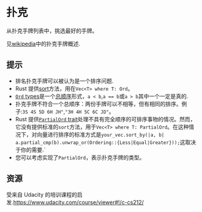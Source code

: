 # 扑克

从扑克手牌列表中，挑选最好的手牌。

见[wikipedia](https://en.wikipedia.org/wiki/List_of_poker_hands)中的扑克手牌概述.

## 提示

- 排名扑克手牌可以被认为是一个排序问题.
- Rust 提供[sort](https://doc.rust-lang.org/std/vec/struct.Vec.html#method.sort)方法，用在`Vec<T> where T: Ord`。
- [`Ord` types](https://doc.rust-lang.org/std/cmp/trait.Ord.html)是一个[总顺序](https://en.wikipedia.org/wiki/Total_order)形式，`a < b`,`a == b`或`a > b`其中一个一定是真的.
- 扑克手牌不符合一个总顺序：两份手牌可以不相等，但有相同的排序。例子:`3S 4S 5D 6H JH"`,`"3H 4H 5C 6C JD"`。
- Rust 提供[`PartialOrd` trait](https://doc.rust-lang.org/std/cmp/trait.PartialOrd.html)处理不具有完全顺序的可排序事物的情况。然而，它没有提供标准的`sort`方法，用于`Vec<T> where T: PartialOrd`。在这种情况下，对向量进行排序的标准方式是`your_vec.sort_by(|a, b| a.partial_cmp(b).unwrap_or(Ordering::{Less|Equal|Greater}));`这取决于你的需要.\`
- 您可以考虑实现了`PartialOrd`，表示扑克手牌的类型。

[help-page]: https://exercism.io/tracks/rust/learning
[modules]: https://doc.rust-lang.org/book/ch07-00-modules.html
[cargo]: https://doc.rust-lang.org/book/ch14-00-more-about-cargo.html
[rust-tests]: https://doc.rust-lang.org/book/ch11-02-running-tests.html

## 资源

受来自 Udacity 的培训课程的启发.<https://www.udacity.com/course/viewer#!/c-cs212/>
